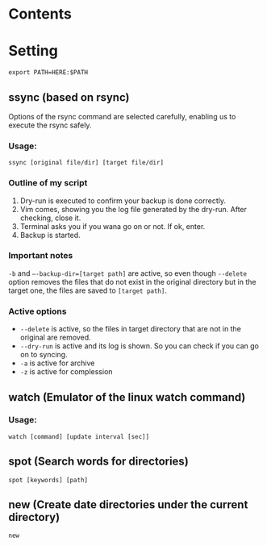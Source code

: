 # Contents

# Setting 
`export PATH=HERE:$PATH`

## ssync (based on rsync)
Options of the rsync command are selected carefully, enabling us to execute the rsync safely.

### Usage:
`ssync [original file/dir] [target file/dir]`

### Outline of my script
1. Dry-run is executed to confirm your backup is done correctly.
2. Vim comes, showing you the log file generated by the dry-run. After checking, close it.
3. Terminal asks you if you wana go on or not. If ok, enter.
4. Backup is started.

### Important notes
`-b` and `–-backup-dir=[target path]` are active, 
so even though `--delete` option removes the files that do not exist in the original directory but in the target one, 
the files are saved to `[target path]`.

### Active options
- `--delete` is active, so the files in target directory that are not in the original are removed.
- `--dry-run` is active and its log is shown. So you can check if you can go on to syncing.
- `-a` is active for archive
- `-z` is active for complession

## watch (Emulator of the linux watch command)
### Usage:
`watch [command] [update interval [sec]]`

## spot (Search words for directories)
`spot [keywords] [path]`

## new (Create date directories under the current directory)
`new`
